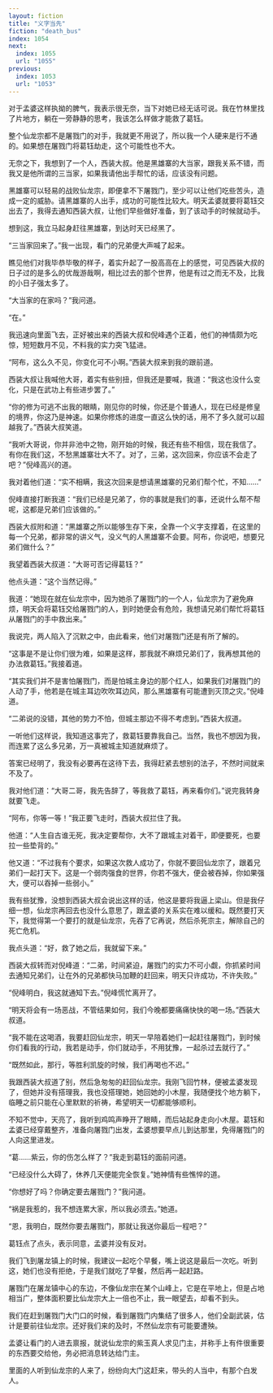 ```yaml
---
layout: fiction
title: "义字当先"
fiction: "death_bus"
index: 1054
next:
  index: 1055
  url: "1055"
previous:
  index: 1053
  url: "1053"
---
```

对于孟婆这样执拗的脾气，我表示很无奈，当下对她已经无话可说。我在竹林里找了片地方，躺在一旁静静的思考，我该怎么样做才能救了葛钰。

整个仙龙宗都不是屠戮门的对手，我就更不用说了，所以我一个人硬来是行不通的。如果想在屠戮门将葛钰劫走，这个可能性也不大。

无奈之下，我想到了一个人，西装大叔。他是黑雄寨的大当家，跟我关系不错，而我又是他所谓的三当家，如果我请他出手帮忙的话，应该没有问题。

黑雄寨可以轻易的战败仙龙宗，即便拿不下屠戮门，至少可以让他们吃些苦头，造成一定的威胁。请黑雄寨的人出手，成功的可能性比较大。明天孟婆就要将葛钰交出去了，我得去通知西装大叔，让他们早些做好准备，到了该动手的时候就动手。

想到这，我立马起身赶往黑雄寨，到达时天已经黑了。

“三当家回来了。”我一出现，看门的兄弟便大声喊了起来。

瞧见他们对我毕恭毕敬的样子，着实升起了一股高高在上的感觉，可见西装大叔的日子过的是多么的优哉游哉啊，相比过去的那个世界，他是有过之而无不及，比我的小日子强太多了。

“大当家的在家吗？”我问道。

“在。”

我迅速向里面飞去，正好被出来的西装大叔和倪峰遇个正着，他们的神情颇为吃惊，短短数月不见，不料我的实力突飞猛进。

“阿布，这么久不见，你变化可不小啊。”西装大叔来到我的跟前道。

西装大叔让我喊他大哥，着实有些别扭，但我还是要喊，我道：“我这也没什么变化，只是在武功上有些进步罢了。”

“你的修为可逃不出我的眼睛，刚见你的时候，你还是个普通人，现在已经是修皇的境界，你这乃是神速。如果你修炼的进度一直这么快的话，用不了多久就可以超越我了。”西装大叔笑道。

“我听大哥说，你并非池中之物，刚开始的时候，我还有些不相信，现在我信了。有你在我们这，不愁黑雄寨壮大不了。对了，三弟，这次回来，你应该不会走了吧？”倪峰高兴的道。

我对着他们道：“实不相瞒，我这次回来是想请黑雄寨的兄弟们帮个忙，不知……”

倪峰直接打断我道：“我们已经是兄弟了，你的事就是我们的事，还说什么帮不帮呢，这都是兄弟们应该做的。”

西装大叔附和道：“黑雄寨之所以能够生存下来，全靠一个义字支撑着，在这里的每一个兄弟，都非常的讲义气，没义气的人黑雄寨不会要。阿布，你说吧，想要兄弟们做什么？”

我望着西装大叔道：“大哥可否记得葛钰？”

他点头道：“这个当然记得。”

我道：“她现在就在仙龙宗中，因为她杀了屠戮门的一个人，仙龙宗为了避免麻烦，明天会将葛钰交给屠戮门的人，到时她便会有危险，我想请兄弟们帮忙将葛钰从屠戮门的手中救出来。”

我说完，两人陷入了沉默之中，由此看来，他们对屠戮门还是有所了解的。

“这事是不是让你们很为难，如果是这样，那我就不麻烦兄弟们了，我再想其他的办法救葛钰。”我接着道。

“其实我们并不是害怕屠戮门，而是怕城主身边的那个红人，如果我们对屠戮门的人动了手，他若是在城主耳边吹吹耳边风，那么黑雄寨有可能遭到灭顶之灾。”倪峰道。

“二弟说的没错，其他的势力不怕，但城主那边不得不考虑到。”西装大叔道。

一听他们这样说，我知道这事完了，救葛钰要靠我自己。当然，我也不想因为我，而连累了这么多兄弟，万一真被城主知道就麻烦了。

答案已经明了，我没有必要再在这待下去，我得赶紧去想别的法子，不然时间就来不及了。

我对他们道：“大哥二哥，我先告辞了，等我救了葛钰，再来看你们。”说完我转身就要飞走。

“阿布，你等一等！”我正要飞走时，西装大叔拦住了我。

他道：“人生自古谁无死，我决定要帮你，大不了跟城主对着干，即便要死，也要拉一些垫背的。”

他又道：“不过我有个要求，如果这次救人成功了，你就不要回仙龙宗了，跟着兄弟们一起打天下。这是一个弱肉强食的世界，你若不强大，便会被吞掉，你如果强大，便可以吞掉一些弱小。”

我有些犹豫，没想到西装大叔会说出这样的话，他这是要将我逼上梁山。但是我仔细一想，仙龙宗再回去也没什么意思了，跟孟婆的关系实在难以缓和。既然要打天下，我觉得第一个要打的就是仙龙宗，先吞了它再说，然后杀死宗主，解除自己的死亡危机。

我点头道：“好，救了她之后，我就留下来。”

西装大叔转而对倪峰道：“二弟，时间紧迫，屠戮门的实力不可小觑，你抓紧时间去通知兄弟们，让在外的兄弟都快马加鞭的赶回来，明天只许成功，不许失败。”

“倪峰明白，我这就通知下去。”倪峰慌忙离开了。

“明天将会有一场恶战，不管结果如何，我们今晚都要痛痛快快的喝一场。”西装大叔道。

“我不能在这喝酒，我要赶回仙龙宗，明天一早陪着她们一起赶往屠戮门，到时候你们看我的行动，我若是动手，你们就动手，不用犹豫，一起杀过去就行了。”

“既然如此，那行，等胜利凯旋的时候，我们再喝也不迟。”

我跟西装大叔道了别，然后急匆匆的赶回仙龙宗。我刚飞回竹林，便被孟婆发现了，但她并没有搭理我，我也没搭理她，她回她的小木屋，我随便找个地方躺下，临睡之前只能在心里默默的祈祷，希望明天一切都能够顺利。

不知不觉中，天亮了，我听到鸡鸣声睁开了眼睛，而后站起身走向小木屋。葛钰和孟婆已经穿戴整齐，准备向屠戮门出发，孟婆想要早点儿到达那里，免得屠戮门的人向这里进发。

“葛……紫云，你的伤怎么样了？”我走到葛钰的面前问道。

“已经没什么大碍了，休养几天便能完全恢复。”她神情有些憔悴的道。

“你想好了吗？你确定要去屠戮门？”我问道。

“祸是我惹的，我不想连累大家，所以我必须去。”她道。

“恩，我明白，既然你要去屠戮门，那就让我送你最后一程吧？”

葛钰点了点头，表示同意，孟婆并没有反对。

我们飞到屠龙镇上的时候，我建议一起吃个早餐，嘴上说这是最后一次吃。听到这，她们也没有拒绝，于是我们就吃了早餐，然后再一起赶路。

屠戮门在屠龙镇中心的东边，不像仙龙宗在某个山峰上，它是在平地上，但是占地相当广，整体面积要比仙龙宗大上一倍也不止，我一眼望去，却看不到头。

我们在赶到屠戮门大门口的时候，看到屠戮门内集结了很多人，他们全副武装，估计是要前往仙龙宗。还好我们来的及时，不然仙龙宗有可能要遭殃。

孟婆让看门的人进去禀报，就说仙龙宗的紫玉真人求见门主，并称手上有件很重要的东西要交给他，务必把消息转达给门主。

里面的人听到仙龙宗的人来了，纷纷向大门这赶来，带头的人当中，有那个白发人。
